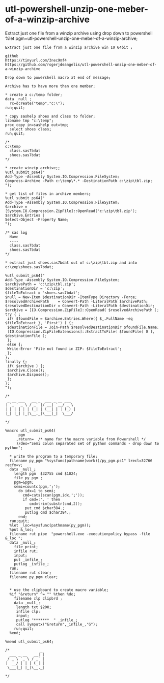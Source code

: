 # utl-powershell-unzip-one-meber-of-a-winzip-archive
Extract just one file from a winzip archive using drop down to powershell
    %let pgm=utl-powershell-unzip-one-meber-of-a-winzip-archive;

    Extract just one file from a winzip archive win 10 64bit ;

    github
    https://tinyurl.com/3nec9mf4
    https://github.com/rogerjdeangelis/utl-powershell-unzip-one-meber-of-a-winzip-archive

    Drop down to powershell macro at end of message;

    Archive has to have more than one member;

    * create a c:/temp folder;
    data _null_;
      rc=dcreate("temp","c:\");
    run;quit;

    * copy sashelp shoes and class to folder;
    libname tmp "c:\temp";
    proc copy in=sashelp out=tmp;
      select shoes class;
    run;quit;

    /*
    c:\temp
      class.sas7bdat
      shoes.sas7bdat
    */

    * create winzip archive;;
    %utl_submit_ps64("
    Add-Type -Assembly System.IO.Compression.FileSystem;
    Compress-Archive -Path c:\temp\*.* -DestinationPath c:\zip\tbl.zip;
    ");

    * get list of files in archive members;
    %utl_submit_ps64("
    Add-Type -Assembly System.IO.Compression.FileSystem;
    $archive = [System.IO.Compression.ZipFile]::OpenRead('c:\zip\tbl.zip');
    $archive.Entries |
    Select-Object -Property Name;
    ");

    /* sas log
      Name
      ----
      class.sas7bdat
      shoes.sas7bdat
    */

    * extract just shoes.sas7bdat out of c:\zip\tbl.zip and into c:\zop\shoes.sas7bdat;

    %utl_submit_ps64("
    Add-Type -Assembly System.IO.Compression.FileSystem;
    $archivePath = 'c:\zip\tbl.zip';
    $destinationDir = 'c:\zip';
    $fileToExtract = 'shoes.sas7bdat';
    $null = New-Item $destinationDir -ItemType Directory -Force;
    $resolvedArchivePath    = Convert-Path -LiteralPath $archivePath;
    $resolvedDestinationDir = Convert-Path -LiteralPath $destinationDir;
    $archive = [IO.Compression.ZipFile]::OpenRead( $resolvedArchivePath );
    try { ;
     if( $foundFile = $archive.Entries.Where({ $_.FullName -eq $fileToExtract }, 'First') ) {;
     $destinationFile = Join-Path $resolvedDestinationDir $foundFile.Name;
     [IO.Compression.ZipFileExtensions]::ExtractToFile( $foundFile[ 0 ], $destinationFile );
     };
     else {;
     Write-Error 'File not found in ZIP: $fileToExtract';
     };
    };
    finally {;
     if( $archive ) {;
     $archive.Close();
     $archive.Dispose();
     };
    };
    ");

    /*
     _ __ ___   __ _  ___ _ __ ___
    | `_ ` _ \ / _` |/ __| `__/ _ \
    | | | | | | (_| | (__| | | (_) |
    |_| |_| |_|\__,_|\___|_|  \___/

    */

    %macro utl_submit_ps64(
          pgm
         ,return=  /* name for the macro variable from Powershell */
         )/des="Semi colon separated set of python commands - drop down to python";

      * write the program to a temporary file;
      filename py_pgm "%sysfunc(pathname(work))/py_pgm.ps1" lrecl=32766 recfm=v;
      data _null_;
        length pgm  $32755 cmd $1024;
        file py_pgm ;
        pgm=&pgm;
        semi=countc(pgm,';');
          do idx=1 to semi;
            cmd=cats(scan(pgm,idx,';'));
            if cmd=:'. ' then
               cmd=trim(substr(cmd,2));
             put cmd $char384.;
             putlog cmd $char384.;
          end;
      run;quit;
      %let _loc=%sysfunc(pathname(py_pgm));
      %put &_loc;
      filename rut pipe  "powershell.exe -executionpolicy bypass -file &_loc ";
      data _null_;
        file print;
        infile rut;
        input;
        put _infile_;
        putlog _infile_;
      run;
      filename rut clear;
      filename py_pgm clear;


      * use the clipboard to create macro variable;
      %if "&return" ^= "" %then %do;
        filename clp clipbrd ;
        data _null_;
         length txt $200;
         infile clp;
         input;
         putlog "*******  " _infile_;
         call symputx("&return",_infile_,"G");
        run;quit;
      %end;

    %mend utl_submit_ps64;

    /*              _
      ___ _ __   __| |
     / _ \ `_ \ / _` |
    |  __/ | | | (_| |
     \___|_| |_|\__,_|

    */



